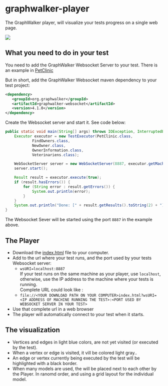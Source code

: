 # graphwalker-player

The GraphWalker player, will visualize your tests progress on a single web page.

![](gifs/gw-player-petclinic.gif)

## What you need to do in your test

You need to add the GraphWalker Websocket Server to your test. There is an example in [PetClinic](https://github.com/GraphWalker/graphwalker-example/blob/master/java-petclinic/src/main/java/com/company/runners/WebSocketApplication.java)

But in short, add the GraphWalker Websocket maven dependency to your test project:

```xml
<dependency>
   <groupId>org.graphwalker</groupId>
   <artifactId>graphwalker-websocket</artifactId>
   <version>4.1.0</version>
</dependency>
```

Create the Websocket server and start it. See code below:

```java
public static void main(String[] args) throws IOException, InterruptedException {
    Executor executor = new TestExecutor(PetClinic.class,
            FindOwners.class,
            NewOwner.class,
            OwnerInformation.class,
            Veterinariens.class);

    WebSocketServer server = new WebSocketServer(8887, executor.getMachine());
    server.start();

    Result result = executor.execute(true);
    if (result.hasErrors()) {
        for (String error : result.getErrors()) {
            System.out.println(error);
        }
    }
    System.out.println("Done: [" + result.getResults().toString(2) + "]");
}
```

The Websocket Sever will be started using the port `8887` in the example above.

## The Player

* Download the [index.html](index.html) file to your computer.
* Add to the url where your test runs, and the port used by your tests Websocket server: <br>
  * `wsURI=localhost:8887`<br>
 If your test runs on the same machine as your player, use `localhost`, otherwise, use the IP address to the machine where your tests is running.<br>
 Complete URL could look like :<br>
  * `file://<YOUR DOWNLOAD PATH ON YOUR COMPUTER>index.html?wsURI=<IP ADDRESS OF MACHINE RUNNING THE TEST>:<PORT USED BY WEBSOCKET SERVER IN YOUR TEST>`
* Use that complete url in a web browser
* The player will automatically connect to your test when it starts.

## The visualization

* Vertices and edges in light blue colors, are not yet visited (or executed by the test).
* When a vertex or edge is visited, it vill be colored light gray..
* An edge or vertex currently being executed by the test  will be highlighted with a black border.
* When many models are used, the will be placed next to each other by the Player. In ranomd order, and using a grid layout for the individual model.
